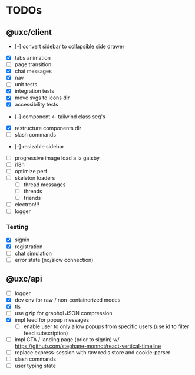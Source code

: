 # TODOs

## @uxc/client

- [-] convert sidebar to collapsible side drawer
- [x] tabs animation
- [ ] page transition
- [x] chat messages
- [x] nav
- [ ] unit tests
- [x] integration tests
- [x] move svgs to icons dir
- [x] accessibility tests
- [-] component <- tailwind class seq's
- [x] restructure components dir
- [ ] slash commands
- [-] resizable sidebar
- [ ] progressive image load a la gatsby
- [ ] i18n
- [ ] optimize perf
- [ ] skeleton loaders
  - [ ] thread messages
  - [ ] threads
  - [ ] friends
- [ ] electron!!!
- [ ] logger

### Testing

- [x] signin
- [x] registration
- [ ] chat simulation
- [ ] error state (no/slow connection)

## @uxc/api

- [ ] logger
- [x] dev env for raw / non-containerized modes
- [x] tls
- [ ] use gzip for graphql JSON compression
- [x] impl feed for popup messages
  - [ ] enable user to only allow popups from specific users
  (use id to filter feed subscription)
- [ ] impl CTA / landing page (prior to signin) w/ https://github.com/stephane-monnot/react-vertical-timeline
- [ ] replace express-session with raw redis store and cookie-parser
- [ ] slash commands
- [ ] user typing state

